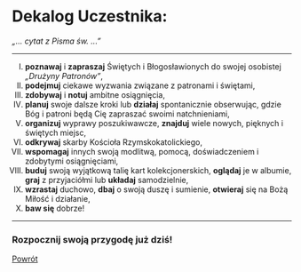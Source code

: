 # Dekalog Uczestnika:
*„... cytat z Pisma św. ...”*

---
<ol type="I">
<li><strong>poznawaj</strong> i <strong>zapraszaj</strong> Świętych i Błogosławionych do swojej osobistej <em>„Drużyny Patronów”</em>,</li>
<li><strong>podejmuj</strong> ciekawe wyzwania związane z patronami i świętami,</li>
<li><strong>zdobywaj</strong> i <strong>notuj</strong> ambitne osiągnięcia,</li>
<li><strong>planuj</strong> swoje dalsze kroki lub <strong>działaj</strong> spontanicznie obserwując, gdzie Bóg i patroni będą Cię zapraszać swoimi natchnieniami,</li>
<li><strong>organizuj</strong> wyprawy poszukiwawcze, <strong>znajduj</strong> wiele nowych, pięknych i świętych miejsc,</li>
<li><strong>odkrywaj</strong> skarby Kościoła Rzymskokatolickiego,</li>
<li><strong>wspomagaj</strong> innych swoją modlitwą, pomocą, doświadczeniem i zdobytymi osiągnięciami,</li>
<li><strong>buduj</strong> swoją wyjątkową talię kart kolekcjonerskich, <strong>oglądaj</strong> je w albumie, <strong>graj</strong> z przyjaciółmi lub <strong>układaj</strong> samodzielnie,</li>
<li><strong>wzrastaj</strong> duchowo, <strong>dbaj</strong> o swoją duszę i sumienie, <strong>otwieraj</strong> się na Bożą Miłość i działanie,</li>
<li><strong>baw się</strong> dobrze!</li>
</ol>

---
### <div class="colored centered">Rozpocznij swoją przygodę już dziś!</div>

[Powrót](index.md)
